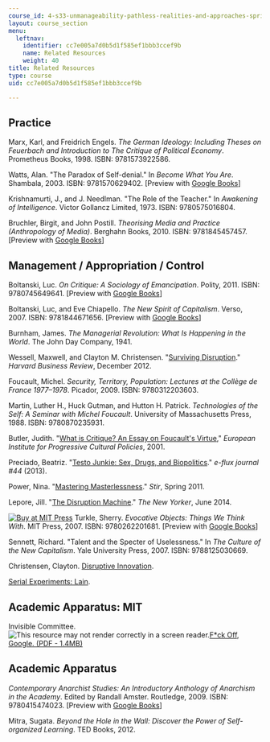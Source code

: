 ```yaml
---
course_id: 4-s33-unmanageability-pathless-realities-and-approaches-spring-2015
layout: course_section
menu:
  leftnav:
    identifier: cc7e005a7d0b5d1f585ef1bbb3ccef9b
    name: Related Resources
    weight: 40
title: Related Resources
type: course
uid: cc7e005a7d0b5d1f585ef1bbb3ccef9b

---
```


Practice
--------

Marx, Karl, and Freidrich Engels. _The German Ideology: Including Theses on Feuerbach and Introduction to The Critique of Political Economy_. Prometheus Books, 1998. ISBN: 9781573922586.

Watts, Alan. "The Paradox of Self-denial." In _Become What You Are_. Shambala, 2003. ISBN: 9781570629402. \[Preview with [Google Books](http://books.google.com/books?id=xQIG9lWkgcUC&pg=PA1#v=onepage)\]

Krishnamurti, J., and J. Needlman. "The Role of the Teacher." In _Awakening of Intelligence_. Victor Gollancz Limited, 1973. ISBN: 9780575016804.

Bruchler, Birgit, and John Postill. _Theorising Media and Practice (Anthropology of Media)_. Berghahn Books, 2010. ISBN: 9781845457457. \[Preview with [Google Books](http://books.google.com/books?id=IbycR6djcEEC&pg=PAfrontcover)\]

Management / Appropriation / Control
------------------------------------

Boltanski, Luc. _On Critique: A Sociology of Emancipation_. Polity, 2011. ISBN: 9780745649641. \[Preview with [Google Books](http://books.google.com/books?id=9ly0uv7IHJoC&pg=PAfrontcover)\]

Boltanski, Luc, and Eve Chiapello. _The New Spirit of Capitalism_. Verso, 2007. ISBN: 9781844671656. \[Preview with [Google Books](http://books.google.com/books?id=9QuQihQ_4GsC&pg=PAfrontcover)\]

Burnham, James. _The Managerial Revolution: What Is Happening in the World_. The John Day Company, 1941.

Wessell, Maxwell, and Clayton M. Christensen. "[Surviving Disruption](https://hbr.org/2012/12/surviving-disruption)." _Harvard Business Review_, December 2012.

Foucault, Michel. _Security, Territory, Population: Lectures at the Collège de France 1977–1978_. Picador, 2009. ISBN: 9780312203603.

Martin, Luther H., Huck Gutman, and Hutton H. Patrick. _Technologies of the Self: A Seminar with Michel Foucault_. University of Massachusetts Press, 1988. ISBN: 9780870235931.

Butler, Judith. "[What is Critique? An Essay on Foucault's Virtue](http://eipcp.net/transversal/0806/butler/en)," _European Institute for Progressive Cultural Policies_, 2001.

Preciado, Beatriz. "[Testo Junkie: Sex, Drugs, and Biopolitics](http://www.e-flux.com/journal/testo-junkie-sex-drugs-and-biopolitics/)." _e-flux journal #44_ (2013).

Power, Nina. "[Mastering Masterlessness](https://stirtoaction.wordpress.com/2011/03/27/mastering-masterlessness/)." _Stir_, Spring 2011.

Lepore, Jill. "[The Disruption Machine](http://www.newyorker.com/magazine/2014/06/23/the-disruption-machine)." _The New Yorker_, June 2014.

 [![Buy at MIT Press](/images/mp_logo.gif)](https://mitpress.mit.edu/9780262201681) Turkle, Sherry. _Evocative Objects: Things We Think With_. MIT Press, 2007. ISBN: 9780262201681. \[Preview with [Google Books](http://books.google.com/books?id=u82t0sCZDpwC&pg=PAfrontcover)\]

Sennett, Richard. "Talent and the Specter of Uselessness." In _The Culture of the New Capitalism_. Yale University Press, 2007. ISBN: 9788125030669.

Christensen, Clayton. [Disruptive Innovation](http://www.claytonchristensen.com/key-concepts/).

[Serial Experiments: Lain](http://myanimelist.net/anime/339/Serial_Experiments_Lain).

Academic Apparatus: MIT
-----------------------

Invisible Committee. ![This resource may not render correctly in a screen reader.](/images/inacessible.gif)[F\*ck Off, Google. (PDF - 1.4MB)](https://events.ccc.de/congress/2014/Fahrplan/system/attachments/2530/original/fuckoffgoogleeng.pdf)

Academic Apparatus
------------------

_Contemporary Anarchist Studies: An Introductory Anthology of Anarchism in the Academy_. Edited by Randall Amster. Routledge, 2009. ISBN: 9780415474023. \[Preview with [Google Books](http://books.google.com/books?id=TvR8AgAAQBAJ&pg=PAfrontcover)\]

Mitra, Sugata. _Beyond the Hole in the Wall: Discover the Power of Self-organized Learning_. TED Books, 2012.